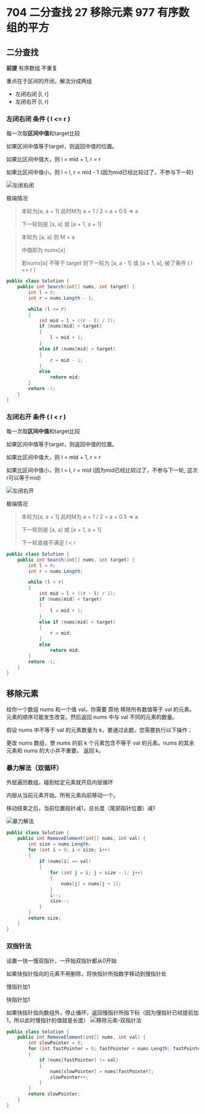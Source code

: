 # 704 二分查找 27 移除元素 977 有序数组的平方

## 二分查找

**前提** 有序数组 不重复

重点在于区间的开闭，解法分成两组

- 左闭右闭 [l, r]
- 左闭右开 [l, r)

### 左闭右闭 条件 ( l **<=** r )

每一次取**区间中值**和target比较

如果区间中值等于target，则返回中值的位置。

如果比区间中值大，则 l = mid + 1, r = r

如果比区间中值小，则 l = l, r = mid - 1 (因为mid已经比较过了，不参与下一轮)

![左闭右闭](./左闭右闭.jpg)

极端情况

> 本轮为[a, a + 1] 此时M为 a + 1 / 2 = a + 0.5 => a
>
> 下一轮则是 [a, a] 或 [a + 1, a + 1]

> 本轮为 [a, a] 则 M = a
>
> 中值即为 nums[a]
>
> 若nums[a] 不等于 target 则下一轮为 [a, a - 1] 或 [a + 1, a], 破了条件 ( l <= r )

```c#
public class Solution {
    public int Search(int[] nums, int target) {
        int l = 0;
        int r = nums.Length - 1;

        while (l <= r)
        {
            int mid = l + ((r - l) / 2);
            if (nums[mid] < target)
            {
                l = mid + 1;
            }
            else if (nums[mid] > target)
            {
                r = mid - 1;
            }
            else
                return mid;
        }
        return -1;
    }
}
```

### 左闭右开 条件 ( l **<** r )

每一次取**区间中值**和target比较

如果区间中值等于target，则返回中值的位置。

如果比区间中值大，则 l = mid + 1, r = r

如果比区间中值小，则 l = l, r = mid (因为mid已经比较过了，不参与下一轮, 这次r可以等于mid)

![左闭右开](./左闭右开.jpg)

极端情况

> 本轮为[a, a + 1] 此时M为 a + 1 / 2 = a + 0.5 => a
>
> 下一轮则是 [a, a] 或 [a + 1, a + 1]
>
> 下一轮直接不满足 l < r

```c#
public class Solution {
    public int Search(int[] nums, int target) {
        int l = 0;
        int r = nums.Length;

        while (l < r)
        {
            int mid = l + ((r - l) / 2);
            if (nums[mid] < target)
            {
                l = mid + 1;
            }
            else if (nums[mid] > target)
            {
                r = mid;
            }
            else
                return mid;
        }
        return -1;
    }
}
```

## 移除元素

给你一个数组 nums 和一个值 val，你需要 原地 移除所有数值等于 val 的元素。元素的顺序可能发生改变。然后返回 nums 中与 val 不同的元素的数量。

假设 nums 中不等于 val 的元素数量为 k，要通过此题，您需要执行以下操作：

更改 nums 数组，使 nums 的前 k 个元素包含不等于 val 的元素。nums 的其余元素和 nums 的大小并不重要。
返回 k。

### 暴力解法（双循环）

外层遍历数组，碰到给定元素就开启内层循环

内层从当前元素开始，所有元素向前移动一个。

移动结束之后，当前位置指针减1，总长度（尾部指针位置）减1

![暴力解法](./27.移除元素-暴力解法.gif)

```c#
public class Solution {
    public int RemoveElement(int[] nums, int val) {
        int size = nums.Length;
        for (int i = 0; i < size; i++)
        {
            if (nums[i] == val)
            {
                for (int j = i; j < size - 1; j++)
                {
                    nums[j] = nums[j + 1];
                }
                i--;
                size--;
            }
        }
        return size;
    }
}
```

### 双指针法

设置一快一慢双指针，一开始双指针都从0开始

如果快指针指向的元素不用删除，将快指针所指数字移动到慢指针处

慢指针加1

快指针加1

如果快指针指向数组外，停止循环，返回慢指针所指下标（因为慢指针已经提前加1，所以此时慢指针的值就是长度）
![移除元素-双指针法](./27.移除元素-双指针法.gif)

```c#
public class Solution {
    public int RemoveElement(int[] nums, int val) {
        int slowPointer = 0;
        for (int fastPointer = 0; fastPointer < nums.Length; fastPointer++)
        {
            if (nums[fastPointer] != val)
            {
                nums[slowPointer] = nums[fastPointer];
                slowPointer++;
            }
        }
        return slowPointer;
    }
}
```